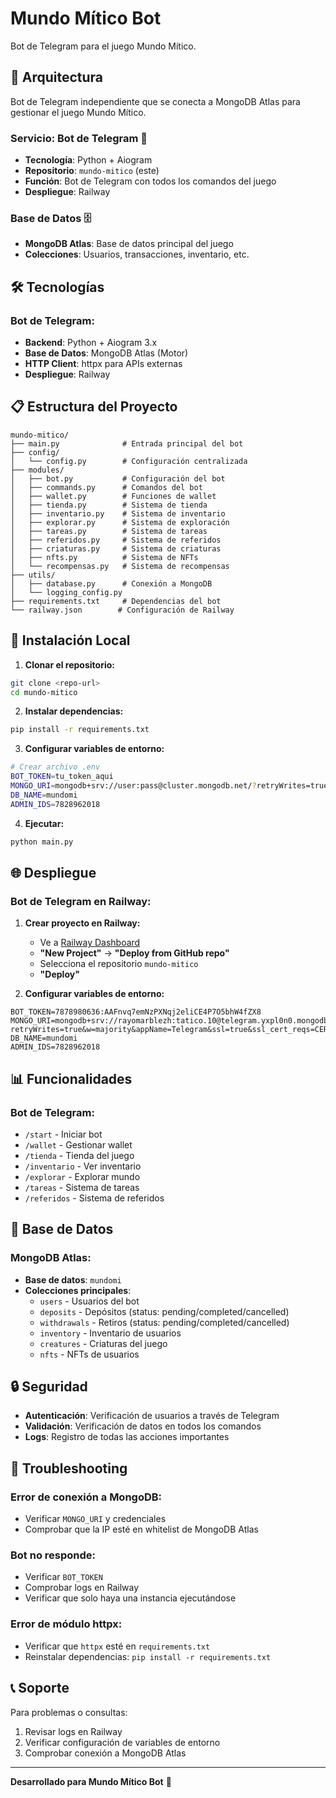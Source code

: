 # Mundo Mítico Bot

Bot de Telegram para el juego Mundo Mítico.

## 🚀 Arquitectura

Bot de Telegram independiente que se conecta a MongoDB Atlas para gestionar el juego Mundo Mítico.

### **Servicio: Bot de Telegram** 🤖
- **Tecnología**: Python + Aiogram
- **Repositorio**: `mundo-mitico` (este)
- **Función**: Bot de Telegram con todos los comandos del juego
- **Despliegue**: Railway

### **Base de Datos** 🗄️
- **MongoDB Atlas**: Base de datos principal del juego
- **Colecciones**: Usuarios, transacciones, inventario, etc.

## 🛠️ Tecnologías

### **Bot de Telegram:**
- **Backend**: Python + Aiogram 3.x
- **Base de Datos**: MongoDB Atlas (Motor)
- **HTTP Client**: httpx para APIs externas
- **Despliegue**: Railway

## 📋 Estructura del Proyecto

```
mundo-mitico/
├── main.py              # Entrada principal del bot
├── config/
│   └── config.py        # Configuración centralizada
├── modules/
│   ├── bot.py           # Configuración del bot
│   ├── commands.py      # Comandos del bot
│   ├── wallet.py        # Funciones de wallet
│   ├── tienda.py        # Sistema de tienda
│   ├── inventario.py    # Sistema de inventario
│   ├── explorar.py      # Sistema de exploración
│   ├── tareas.py        # Sistema de tareas
│   ├── referidos.py     # Sistema de referidos
│   ├── criaturas.py     # Sistema de criaturas
│   ├── nfts.py          # Sistema de NFTs
│   └── recompensas.py   # Sistema de recompensas
├── utils/
│   ├── database.py      # Conexión a MongoDB
│   └── logging_config.py
├── requirements.txt     # Dependencias del bot
└── railway.json        # Configuración de Railway
```

## 🔧 Instalación Local

1. **Clonar el repositorio:**
```bash
git clone <repo-url>
cd mundo-mitico
```

2. **Instalar dependencias:**
```bash
pip install -r requirements.txt
```

3. **Configurar variables de entorno:**
```bash
# Crear archivo .env
BOT_TOKEN=tu_token_aqui
MONGO_URI=mongodb+srv://user:pass@cluster.mongodb.net/?retryWrites=true&w=majority
DB_NAME=mundomi
ADMIN_IDS=7828962018
```

4. **Ejecutar:**
```bash
python main.py
```

## 🌐 Despliegue

### **Bot de Telegram en Railway:**

1. **Crear proyecto en Railway:**
   - Ve a [Railway Dashboard](https://railway.app/dashboard)
   - **"New Project"** → **"Deploy from GitHub repo"**
   - Selecciona el repositorio `mundo-mitico`
   - **"Deploy"**

2. **Configurar variables de entorno:**
```env
BOT_TOKEN=7878980636:AAFnvq7emNzPXNqj2eliCE4P7O5bhW4fZX8
MONGO_URI=mongodb+srv://rayomarblezh:tatico.10@telegram.yxpl0n0.mongodb.net/?retryWrites=true&w=majority&appName=Telegram&ssl=true&ssl_cert_reqs=CERT_NONE
DB_NAME=mundomi
ADMIN_IDS=7828962018
```

## 📊 Funcionalidades

### **Bot de Telegram:**
- `/start` - Iniciar bot
- `/wallet` - Gestionar wallet
- `/tienda` - Tienda del juego
- `/inventario` - Ver inventario
- `/explorar` - Explorar mundo
- `/tareas` - Sistema de tareas
- `/referidos` - Sistema de referidos

## 🔗 Base de Datos

### **MongoDB Atlas:**
- **Base de datos**: `mundomi`
- **Colecciones principales**:
  - `users` - Usuarios del bot
  - `deposits` - Depósitos (status: pending/completed/cancelled)
  - `withdrawals` - Retiros (status: pending/completed/cancelled)
  - `inventory` - Inventario de usuarios
  - `creatures` - Criaturas del juego
  - `nfts` - NFTs de usuarios

## 🔒 Seguridad

- **Autenticación**: Verificación de usuarios a través de Telegram
- **Validación**: Verificación de datos en todos los comandos
- **Logs**: Registro de todas las acciones importantes

## 🚨 Troubleshooting

### **Error de conexión a MongoDB:**
- Verificar `MONGO_URI` y credenciales
- Comprobar que la IP esté en whitelist de MongoDB Atlas

### **Bot no responde:**
- Verificar `BOT_TOKEN`
- Comprobar logs en Railway
- Verificar que solo haya una instancia ejecutándose

### **Error de módulo httpx:**
- Verificar que `httpx` esté en `requirements.txt`
- Reinstalar dependencias: `pip install -r requirements.txt`

## 📞 Soporte

Para problemas o consultas:
1. Revisar logs en Railway
2. Verificar configuración de variables de entorno
3. Comprobar conexión a MongoDB Atlas

---

**Desarrollado para Mundo Mítico Bot** 🤖 